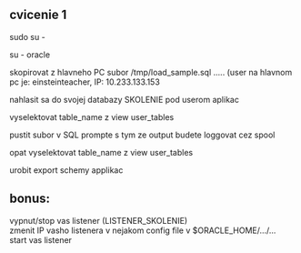 
## cvicenie 1

sudo su - <br />

su - oracle <br />

skopirovat z hlavneho PC subor /tmp/load_sample.sql ..... (user na hlavnom pc je: einsteinteacher, IP: 10.233.133.153 <br />

nahlasit sa do svojej databazy SKOLENIE pod userom aplikac <br />
 
vyselektovat table_name z view user_tables <br />

pustit subor v SQL prompte s tym ze output budete loggovat cez spool <br />

opat vyselektovat table_name z view user_tables <br />

urobit export schemy applikac <br />



## bonus: <br />
vypnut/stop vas listener (LISTENER_SKOLENIE) <br />
zmenit IP vasho listenera v nejakom config file v $ORACLE_HOME/.../... <br />
start vas listener <br />
